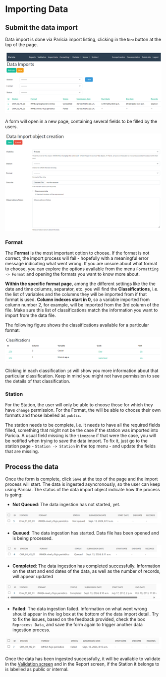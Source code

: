 # Importing Data

## Submit the data import

Data import is done via Paricia import listing, clicking in the `New` button at the top of the page.

![Data import list](images/import_list.png)

A form will open in a new page, containing several fields to be filled by the users.

![Form to import new data](images/importing_add_data.png)

### Format

The **Format** is the most important option to choose. If the format is not correct, the import process will fail - hopefully with a meaningful error message indicating what went wrong. If you are unsure about what format to choose, you can explore the options available from the menu `Formatting -> Format` and opening the formats you want to know more about.

**Within the specific format page**, among the different settings like the the date and time columns, separator, etc. you will find the **Classifications**, i.e. the list of variables and the columns they will be imported from if that format is used. **Column indexes start in 0**, so a variable imported from column number 2, for example, will be imported from the 3rd column of the file. Make sure this list of classifications match the information you want to import from the data file.

The following figure shows the classifications available for a particular format:

![List of variables classification into columns](images/classifications.png)

Clicking in each classification `id` will show you more information about that particular classification. Keep in mind you might not have permission to see the details of that classification.

### Station

For the Station, the user will only be able to choose those for which they have `change` permission. For the Format, the will be able to choose their own formats and those labelled as `public`.

The station needs to be complete, i.e. it needs to have all the required fields filled, something that might not be the case if the station was imported into Paricia. A usual field missing is the `timezone` if that were the case, you will be notified when trying to save the data import. To fix it, just go to the station page - `Station -> Station` in the top menu - and update the fields that are missing.

## Process the data

Once the form is complete, click `Save` at the top of the page and the import process will start. The data is ingested asyncronously, so the user can keep using Paricia. The status of the data import object indicate how the process is going:

- **Not Queued**: The data ingestion has not started, yet.

![Data ingestion not queued](images/importing_not_queued.png)

- **Queued**: The data ingestion has started. Data file has been opened and is being processed.

![Data ingestion queued](images/importing_queued.png)

- **Completed**: The data ingestion has completed successfully. Information on the start and end dates of the data, as well as the number of records, will appear updated

![Data ingestion completed](images/importing_completed.png)

- **Failed**: The data ingestion failed. Information on what went wrong should appear in the log box at the bottom of the data import detail. Try to fix the issues, based on the feedback provided, check the box `Reprocess Data`, and save the form again to trigger another data ingestion process.

![Data ingestion failed](images/importing_failed.png)

Once the data has been ingested successfully, it will be available to validate in the [Validation screen](validation.md) and in the Report screen, if the Station it belongs to is labelled as public or internal.
